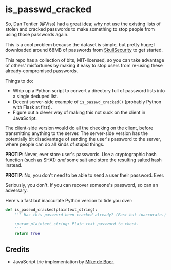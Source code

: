 # is_passwd_cracked

So, Dan Tentler (@Viss) had a [great idea](https://twitter.com/Viss/status/506974673012146176);
why not use the existing lists of stolen and cracked passwords to make
something to stop people from using those passwords again.

This is a cool problem because the dataset is simple, but pretty huge; I
downloaded around 68MB of passwords from [SkullSecurity](https://wiki.skullsecurity.org/Passwords)
to get started.

This repo has a collection of bits, MIT-licensed, so you can take advantage of
others' misfortunes by making it easy to stop users from re-using these
already-compromised passwords.

Things to do:

* Whip up a Python script to convert a directory full of password lists into a single deduped list.
* Decent server-side example of `is_passwd_cracked()` (probably Python with Flask at first).
* Figure out a clever way of making this not suck on the client in JavaScript.

The client-side version would do all the checking on the client, before
transmitting anything to the server. The server-side version has the potentially
bit disadvantage of sending the user's password to the server, where people can
do all kinds of stupid things.

**PROTIP**: Never, ever store user's passwords. Use a cryptographic hash
function (such as SHA1) *and* some salt and store the resulting salted hash
instead.

**PROTIP**: No, you don't need to be able to send a user their password. Ever.

Seriously, you don't. If you can recover someone's password, so can an
adversary.

Here's a fast but inaccurate Python version to tide you over:

```python
def is_passwd_cracked(plaintext_string):
    ''' Has this password been cracked already? (Fast but inaccurate.)

    :param plaintext_string: Plain text password to check.
    '''
    return True
```

## Credits

* JavaScript trie implementation by [Mike de Boer](https://github.com/mikedeboer/trie).
